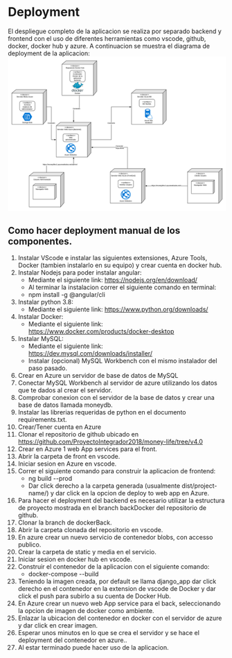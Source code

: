# Deployment
El despliegue completo de la aplicacion se realiza por separado backend y frontend con el uso de diferentes herramientas como vscode, github, docker, docker hub y azure. A continuacion se muestra el diagrama de deployment de la aplicacion:
![alt text](https://github.com/ProyectoIntegrador2018/money-life/blob/actualizacionarchivos/DeploymentDiagram.png)

## Como hacer deployment manual de los componentes. 
1.	Instalar VScode e instalar las siguientes extensiones, Azure Tools, Docker (tambien instalarlo en su equipo) y crear cuenta en docker hub.
1.	Instalar Nodejs para poder instalar angular:
    * Mediante el siguiente link: https://nodejs.org/en/download/
    * Al terminar la instalacion correr el siguiente comando en terminal:
    * npm install -g @angular/cli
1.	Instalar python 3.8:
    * Mediante el siguiente link: https://www.python.org/downloads/
1.	Instalar Docker:
    * Mediante el siguiente link: https://www.docker.com/products/docker-desktop
1.  Instalar MySQL:
    * Mediante el siguiente link: https://dev.mysql.com/downloads/installer/
    * Instalar (opcional) MySQL Workbench con el mismo instalador del paso pasado.
1.	Crear en Azure un servidor de base de datos de MySQL
1.  Conectar MySQL Workbench al servidor de azure utilizando los datos que te dados al crear el servidor.
1.  Comprobar conexion con el servidor de la base de datos y crear una base de datos llamada moneydb.
1.	Instalar las librerias requeridas de python en el documento requirements.txt.
1.	Crear/Tener cuenta en Azure
1.	Clonar el repositorio de github ubicado en https://github.com/ProyectoIntegrador2018/money-life/tree/v4.0
1.	Crear en Azure 1 web App services para el front.
1.	Abrir la carpeta de front en vscode.
1.	Iniciar sesion en Azure en vscode.
1.	Correr el siguiente comando para construir la aplicacion de frontend:
    * ng build --prod
    * Dar click derecho a la carpeta generada (usualmente dist/project-name/) y dar click en la opcion de deploy to web app en Azure.
1.	Para hacer el deployment del backend es necesario utilizar la estructura de proyecto mostrada en el branch backDocker del repositorio de github.
1.	Clonar la branch de dockerBack.
1.	Abrir la carpeta clonada del repositorio en vscode.
1.	En azure crear un nuevo servicio de contenedor blobs, con accesso publico.
1.	Crear la carpeta de static y media en el servicio. 
1.	Iniciar sesion en docker hub en vscode. 
1.	Construir el contenedor de la aplicacion con el siguiente comando:
    * docker-compose --build
1.	Teniendo la imagen creada, por default se llama django_app dar click derecho en el contenedor en la extension de vscode de Docker y dar click el push para subirlo a su cuenta de Docker Hub.
1.	En Azure crear un nuevo web App service para el back, seleccionando la opcion de imagen de docker como ambiente.
1.  Enlazar la ubicacion del contenedor en docker con el servidor de azure y dar click en crear imagen.  
1.	Esperar unos minutos en lo que se crea el servidor y se hace el deployment del contenedor en azure..
1.	Al estar terminado puede hacer uso de la aplicacion.
